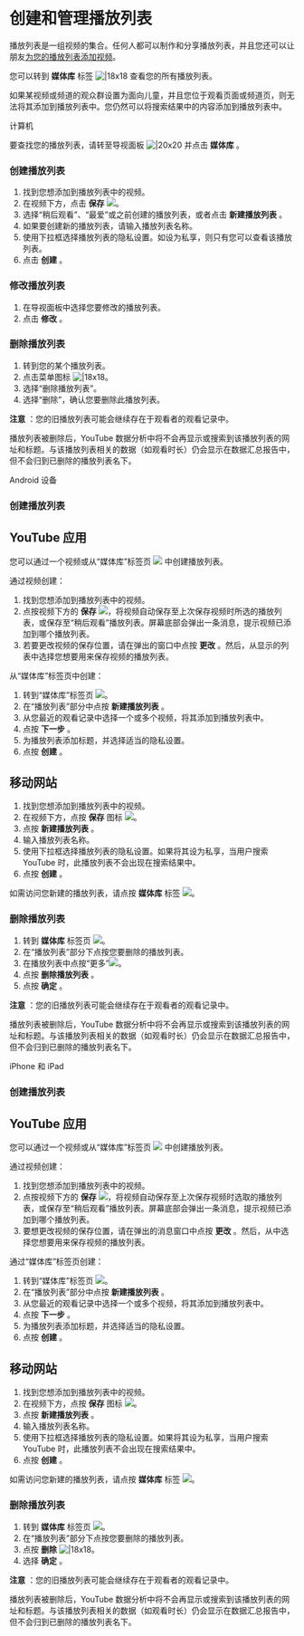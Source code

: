 # 创建和管理播放列表

播放列表是一组视频的集合。任何人都可以制作和分享播放列表，并且您还可以让朋友[为您的播放列表添加视频](https://support.google.com/youtube/answer/6109639)。

您可以转到 **媒体库** 标签 ![|18x18](https://lh3.googleusercontent.com/Lt_Or6MBbvmMsr0DSvcXKT7tXRMggupsVqy0pkyWDDX6H388C9nl_CPLpRwU2wcWOcM=w18-h18) 查看您的所有播放列表。

如果某视频或频道的观众群设置为面向儿童，并且您位于观看页面或频道页，则无法将其添加到播放列表中。您仍然可以将搜索结果中的内容添加到播放列表中。

计算机 

要查找您的播放列表，请转至导视面板 ![|20x20](https://lh3.googleusercontent.com/-l4mGLaJDIfuYjE1y_12moE5OdJXOKffXVAJwKpPG4u_4kFa59AKJxkUrqCb=w20-h20) 并点击 **媒体库** 。

### 创建播放列表

1. 找到您想添加到播放列表中的视频。
2. 在视频下方，点击 **保存**  ![](https://lh3.googleusercontent.com/zcvhfCUM2oTZeKE8cwJB51QbNjXR2vBIYQO8uUM3VLT510_o7NtdGLZroVgfHHZtk88=w18)。
3. 选择“稍后观看”、“最爱”或之前创建的播放列表，或者点击 **新建播放列表** 。
  1. 如果要创建新的播放列表，请输入播放列表名称。
4. 使用下拉框选择播放列表的隐私设置。如设为私享，则只有您可以查看该播放列表。
5. 点击 **创建** 。

### 修改播放列表

1. 在导视面板中选择您要修改的播放列表。
2. 点击 **修改** 。

### 删除播放列表

1. 转到您的某个播放列表。
2. 点击菜单图标 ![|18x18](https://lh3.googleusercontent.com/Ty0xiwzMXCuMcPd1o5P5iQSpyf4HjVI0F9TSPvm9e_0hsBIkgfgBQT8pkp5D5BXmi3c=w18)。
3. 选择“删除播放列表”。
4. 选择“删除”，确认您要删除此播放列表。

**注意** ：您的旧播放列表可能会继续存在于观看者的观看记录中。

播放列表被删除后，YouTube 数据分析中将不会再显示或搜索到该播放列表的网址和标题。与该播放列表相关的数据（如观看时长）仍会显示在数据汇总报告中，但不会归到已删除的播放列表名下。


Android 设备


### 创建播放列表

## YouTube 应用

您可以通过一个视频或从“媒体库”标签页 ![](https://lh3.googleusercontent.com/pekR_JBrWGH8sOiOOVhrmthRwh6cMlX8T97K6jQg00aOLp4IpuUkzLeoetnrdmjoKzPi=w18) 中创建播放列表。

通过视频创建：

1. 找到您想添加到播放列表中的视频。
2. 点按视频下方的 **保存**  ![](https://lh3.googleusercontent.com/db7_JbiwjLeCmb1I2KP0i6mgxEhKbr1ZLAOuFESw5Xgx1rL94AUyoPthxBV6GFV4QN5j=w18)，将视频自动保存至上次保存视频时所选的播放列表，或保存至“稍后观看”播放列表。屏幕底部会弹出一条消息，提示视频已添加到哪个播放列表。
3. 若要更改视频的保存位置，请在弹出的窗口中点按 **更改** 。然后，从显示的列表中选择您想要用来保存视频的播放列表。

从“媒体库”标签页中创建：

1. 转到“媒体库”标签页 ![](https://lh3.googleusercontent.com/pekR_JBrWGH8sOiOOVhrmthRwh6cMlX8T97K6jQg00aOLp4IpuUkzLeoetnrdmjoKzPi=w18)。
2. 在“播放列表”部分中点按 **新建播放列表** 。
3. 从您最近的观看记录中选择一个或多个视频，将其添加到播放列表中。
4. 点按 **下一步** 。
5. 为播放列表添加标题，并选择适当的隐私设置。
6. 点按 **创建** 。

## 移动网站

1. 找到您想添加到播放列表中的视频。
2. 在视频下方，点按 **保存** 图标 ![](https://lh3.googleusercontent.com/db7_JbiwjLeCmb1I2KP0i6mgxEhKbr1ZLAOuFESw5Xgx1rL94AUyoPthxBV6GFV4QN5j=w18)。
3. 点按 **新建播放列表** 。
4. 输入播放列表名称。
5. 使用下拉框选择播放列表的隐私设置。如果将其设为私享，当用户搜索 YouTube 时，此播放列表不会出现在搜索结果中。
6. 点按 **创建** 。

如需访问您新建的播放列表，请点按 **媒体库** 标签 ![](https://lh3.googleusercontent.com/pekR_JBrWGH8sOiOOVhrmthRwh6cMlX8T97K6jQg00aOLp4IpuUkzLeoetnrdmjoKzPi=w18)。

### 删除播放列表

1. 转到 **媒体库** 标签页 ![](https://lh3.googleusercontent.com/pekR_JBrWGH8sOiOOVhrmthRwh6cMlX8T97K6jQg00aOLp4IpuUkzLeoetnrdmjoKzPi=w18)。
2. 在“播放列表”部分下点按您要删除的播放列表。
3. 在播放列表中点按“更多”![](https://lh3.googleusercontent.com/e76r_RF5u4d8F2EpJfsc7taQT9fr9JvJ5yhNtWmVn-Pjr0e8Xif4LxE7mKTJuw=w18)。
4. 点按 **删除播放列表** 。
5. 点按 **确定** 。

**注意** ：您的旧播放列表可能会继续存在于观看者的观看记录中。

播放列表被删除后，YouTube 数据分析中将不会再显示或搜索到该播放列表的网址和标题。与该播放列表相关的数据（如观看时长）仍会显示在数据汇总报告中，但不会归到已删除的播放列表名下。

iPhone 和 iPad

### 创建播放列表

## YouTube 应用

您可以通过一个视频或从“媒体库”标签页 ![](https://lh3.googleusercontent.com/pekR_JBrWGH8sOiOOVhrmthRwh6cMlX8T97K6jQg00aOLp4IpuUkzLeoetnrdmjoKzPi=w18) 中创建播放列表。

通过视频创建：

1. 找到您想添加到播放列表中的视频。
2. 点按视频下方的 **保存**  ![](https://lh3.googleusercontent.com/db7_JbiwjLeCmb1I2KP0i6mgxEhKbr1ZLAOuFESw5Xgx1rL94AUyoPthxBV6GFV4QN5j=w18)，将视频自动保存至上次保存视频时选取的播放列表，或保存至“稍后观看”播放列表。屏幕底部会弹出一条消息，提示视频已添加到哪个播放列表。
3. 要想更改视频的保存位置，请在弹出的消息窗口中点按 **更改** 。然后，从中选择您想要用来保存视频的播放列表。

通过“媒体库”标签页创建：

1. 转到“媒体库”标签页 ![](https://lh3.googleusercontent.com/pekR_JBrWGH8sOiOOVhrmthRwh6cMlX8T97K6jQg00aOLp4IpuUkzLeoetnrdmjoKzPi=w18)。
2. 在“播放列表”部分中点按 **新建播放列表** 。
3. 从您最近的观看记录中选择一个或多个视频，将其添加到播放列表中。
4. 点按 **下一步** 。
5. 为播放列表添加标题，并选择适当的隐私设置。
6. 点按 **创建** 。

## 移动网站

1. 找到您想添加到播放列表中的视频。
2. 在视频下方，点按 **保存** 图标 ![](https://lh3.googleusercontent.com/db7_JbiwjLeCmb1I2KP0i6mgxEhKbr1ZLAOuFESw5Xgx1rL94AUyoPthxBV6GFV4QN5j=w18)。
3. 点按 **新建播放列表** 。
4. 输入播放列表名称。
5. 使用下拉框选择播放列表的隐私设置。如果将其设为私享，当用户搜索 YouTube 时，此播放列表不会出现在搜索结果中。
6. 点按 **创建** 。

如需访问您新建的播放列表，请点按 **媒体库** 标签 ![](https://lh3.googleusercontent.com/pekR_JBrWGH8sOiOOVhrmthRwh6cMlX8T97K6jQg00aOLp4IpuUkzLeoetnrdmjoKzPi=w18)。

### 删除播放列表

1. 转到 **媒体库** 标签页 ![](https://lh3.googleusercontent.com/pekR_JBrWGH8sOiOOVhrmthRwh6cMlX8T97K6jQg00aOLp4IpuUkzLeoetnrdmjoKzPi=w18)。
2. 在“播放列表”部分下点按您要删除的播放列表。
3. 点按 **删除**  ![|18x18](https://lh3.googleusercontent.com/RB0IC6Z2KZYWxaRn_HbAO4p1xMu8fqnYu8YBBdDO4y3fOtEDu7KIVNcu6K1sxV5ZFK0=w18)。
4. 选择 **确定** 。

**注意** ：您的旧播放列表可能会继续存在于观看者的观看记录中。

播放列表被删除后，YouTube 数据分析中将不会再显示或搜索到该播放列表的网址和标题。与该播放列表相关的数据（如观看时长）仍会显示在数据汇总报告中，但不会归到已删除的播放列表名下。